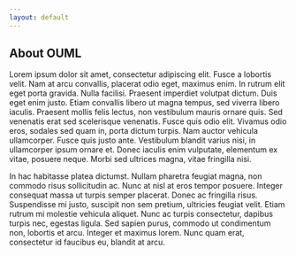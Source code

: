 ```yaml
---
layout: default
---
```

## About OUML

Lorem ipsum dolor sit amet, consectetur adipiscing elit. Fusce a lobortis velit. Nam at arcu convallis, placerat odio eget, maximus enim. In rutrum elit eget porta gravida. Nulla facilisi. Praesent imperdiet volutpat dictum. Duis eget enim justo. Etiam convallis libero ut magna tempus, sed viverra libero iaculis. Praesent mollis felis lectus, non vestibulum mauris ornare quis. Sed venenatis erat sed scelerisque venenatis. Fusce quis odio elit. Vivamus odio eros, sodales sed quam in, porta dictum turpis. Nam auctor vehicula ullamcorper. Fusce quis justo ante. Vestibulum blandit varius nisi, in ullamcorper ipsum ornare et. Donec iaculis enim vulputate, elementum ex vitae, posuere neque. Morbi sed ultrices magna, vitae fringilla nisi.

In hac habitasse platea dictumst. Nullam pharetra feugiat magna, non commodo risus sollicitudin ac. Nunc at nisl at eros tempor posuere. Integer consequat massa ut turpis semper placerat. Donec ac fringilla risus. Suspendisse mi justo, suscipit non sem pretium, ultricies feugiat velit. Etiam rutrum mi molestie vehicula aliquet. Nunc ac turpis consectetur, dapibus turpis nec, egestas ligula. Sed sapien purus, commodo ut condimentum non, lobortis et arcu. Integer et maximus lorem. Nunc quam erat, consectetur id faucibus eu, blandit at arcu.

